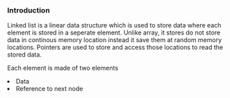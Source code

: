 <html>
  <body>
    <h3>Introduction</h3>
    <p>Linked list is a linear data structure which is used to store data where each element is stored in a seperate element. Unlike array, it stores do not store data in continous memory location instead it save them at random memory locations. Pointers are used to store and access those locations to read the stored data.</p>
    <p>Each element is made of two elements</p>
    <li> Data </li>
    <li> Reference to next node </li>
  </body>
</html>
